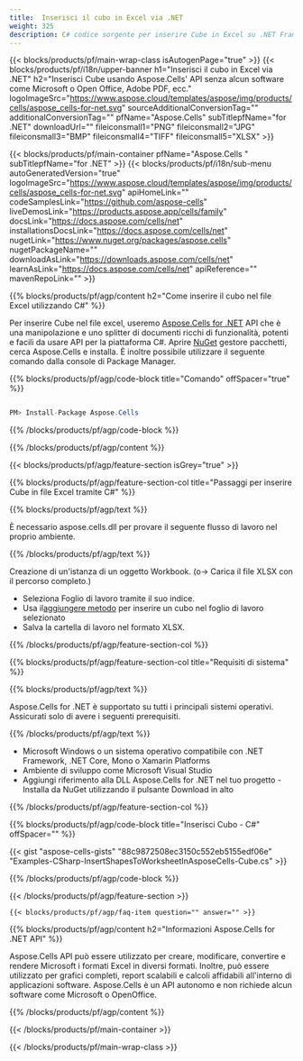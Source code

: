 ```yaml
---
title:  Inserisci il cubo in Excel via .NET
weight: 325
description: C# codice sorgente per inserire Cube in Excel su .NET Framework, .NET Core, Mono o Xamarin Platforms.
---
```

{{< blocks/products/pf/main-wrap-class isAutogenPage="true" >}}
{{< blocks/products/pf/i18n/upper-banner h1="Inserisci il cubo in Excel via .NET" h2="Inserisci Cube usando Aspose.Cells\' API senza alcun software come Microsoft o Open Office, Adobe PDF, ecc." logoImageSrc="https://www.aspose.cloud/templates/aspose/img/products/cells/aspose_cells-for-net.svg" sourceAdditionalConversionTag="" additionalConversionTag="" pfName="Aspose.Cells" subTitlepfName="for .NET" downloadUrl="" fileiconsmall1="PNG" fileiconsmall2="JPG" fileiconsmall3="BMP" fileiconsmall4="TIFF" fileiconsmall5="XLSX" >}}

{{< blocks/products/pf/main-container pfName="Aspose.Cells " subTitlepfName="for .NET" >}}
{{< blocks/products/pf/i18n/sub-menu autoGeneratedVersion="true" logoImageSrc="https://www.aspose.cloud/templates/aspose/img/products/cells/aspose_cells-for-net.svg" apiHomeLink="" codeSamplesLink="https://github.com/aspose-cells" liveDemosLink="https://products.aspose.app/cells/family" docsLink="https://docs.aspose.com/cells/net" installationsDocsLink="https://docs.aspose.com/cells/net" nugetLink="https://www.nuget.org/packages/aspose.cells" nugetPackageName="" downloadAsLink="https://downloads.aspose.com/cells/net" learnAsLink="https://docs.aspose.com/cells/net" apiReference="" mavenRepoLink="" >}}

{{% blocks/products/pf/agp/content h2="Come inserire il cubo nel file Excel utilizzando C#" %}}

 Per inserire Cube nel file excel, useremo
 [Aspose.Cells for .NET](https://products.aspose.com/cells/net) 
 API che è una manipolazione e uno splitter di documenti ricchi di funzionalità, potenti e facili da usare API per la piattaforma C#. Aprire
 [NuGet](https://www.nuget.org/packages/aspose.cells) 
 gestore pacchetti, cerca
 Aspose.Cells 
 e installa. È inoltre possibile utilizzare il seguente comando dalla console di Package Manager.

{{% blocks/products/pf/agp/code-block title="Comando" offSpacer="true" %}}

```cs

PM> Install-Package Aspose.Cells

```

{{% /blocks/products/pf/agp/code-block %}}

{{% /blocks/products/pf/agp/content %}}

{{< blocks/products/pf/agp/feature-section isGrey="true" >}}

{{% blocks/products/pf/agp/feature-section-col title="Passaggi per inserire Cube in file Excel tramite C#" %}}

{{% blocks/products/pf/agp/text %}}

È necessario aspose.cells.dll per provare il seguente flusso di lavoro nel proprio ambiente.

{{% /blocks/products/pf/agp/text %}}

Creazione di un'istanza di un oggetto Workbook. (o-> Carica il file XLSX con il percorso completo.)
+ Seleziona Foglio di lavoro tramite il suo indice.
 + Usa il[aggiungere metodo](https://reference.aspose.com/cells/net/aspose.cells.drawing/shapecollection/methods/addautoshape) per inserire un cubo nel foglio di lavoro selezionato
+ Salva la cartella di lavoro nel formato XLSX.

{{% /blocks/products/pf/agp/feature-section-col %}}

{{% blocks/products/pf/agp/feature-section-col title="Requisiti di sistema" %}}

{{% blocks/products/pf/agp/text %}}

 Aspose.Cells for .NET è supportato su tutti i principali sistemi operativi. Assicurati solo di avere i seguenti prerequisiti.

{{% /blocks/products/pf/agp/text %}}

-  Microsoft Windows o un sistema operativo compatibile con .NET Framework, .NET Core, Mono o Xamarin Platforms
-  Ambiente di sviluppo come Microsoft Visual Studio
-  Aggiungi riferimento alla DLL Aspose.Cells for .NET nel tuo progetto - Installa da NuGet utilizzando il pulsante Download in alto

{{% /blocks/products/pf/agp/feature-section-col %}}

{{% blocks/products/pf/agp/code-block title="Inserisci Cubo - C#" offSpacer="" %}}

{{< gist "aspose-cells-gists" "88c9872508ec3150c552eb5155edf06e" "Examples-CSharp-InsertShapesToWorksheetInAsposeCells-Cube.cs" >}}

{{% /blocks/products/pf/agp/code-block %}}

{{< /blocks/products/pf/agp/feature-section >}}

    {{< blocks/products/pf/agp/faq-item question="" answer="" >}}
 

<!-- aboutfile Starts -->

{{% blocks/products/pf/agp/content h2="Informazioni Aspose.Cells for .NET API" %}}

 Aspose.Cells API può essere utilizzato per creare, modificare, convertire e rendere Microsoft i formati Excel in diversi formati. Inoltre, può essere utilizzato per grafici completi, report scalabili e calcoli affidabili all'interno di applicazioni software. Aspose.Cells è un API autonomo e non richiede alcun software come Microsoft o OpenOffice.

{{% /blocks/products/pf/agp/content %}}



<!-- aboutfile Ends -->
<!--
{{< blocks/products/pf/agp/other-supported-section title="Other Supported Splitting Formats" subTitle="Using C#, One can also split large file into chunks of many other file formats including." >}}

{{< blocks/products/pf/agp/other-supported-section-item href="https://products.aspose.com/cells/net/splitter/ods/" name="ODS" description="OpenDocument Spreadsheet File" >}}
{{< blocks/products/pf/agp/other-supported-section-item href="https://products.aspose.com/cells/net/splitter/xls/" name="XLS" description="Excel Binary Format" >}}
{{< blocks/products/pf/agp/other-supported-section-item href="https://products.aspose.com/cells/net/splitter/xlsb/" name="XLSB" description="Binary Excel Workbook File" >}}
{{< blocks/products/pf/agp/other-supported-section-item href="https://products.aspose.com/cells/net/splitter/xlsm/" name="XLSM" description="Spreadsheet File" >}}

{{< /blocks/products/pf/agp/other-supported-section >}}

-->

{{< /blocks/products/pf/main-container >}}
    
{{< /blocks/products/pf/main-wrap-class >}}
